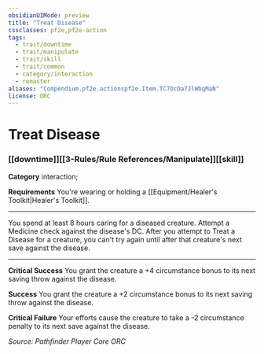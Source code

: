 ```yaml
---
obsidianUIMode: preview
title: "Treat Disease"
cssclasses: pf2e,pf2e-action
tags:
  - trait/downtime
  - trait/manipulate
  - trait/skill
  - trait/common
  - category/interaction
  - remaster
aliases: "Compendium.pf2e.actionspf2e.Item.TC7OcDa7JlWbqMaN"
license: ORC
---
```

# Treat Disease

### [[downtime]][[3-Rules/Rule References/Manipulate]][[skill]]

**Category** interaction; 




**Requirements** You're wearing or holding a [[Equipment/Healer's Toolkit|Healer's Toolkit]].

* * *

You spend at least 8 hours caring for a diseased creature. Attempt a Medicine check against the disease's DC. After you attempt to Treat a Disease for a creature, you can't try again until after that creature's next save against the disease.

* * *

**Critical Success** You grant the creature a +4 circumstance bonus to its next saving throw against the disease.

**Success** You grant the creature a +2 circumstance bonus to its next saving throw against the disease.

**Critical Failure** Your efforts cause the creature to take a -2 circumstance penalty to its next save against the disease.

*Source: Pathfinder Player Core*
*ORC*